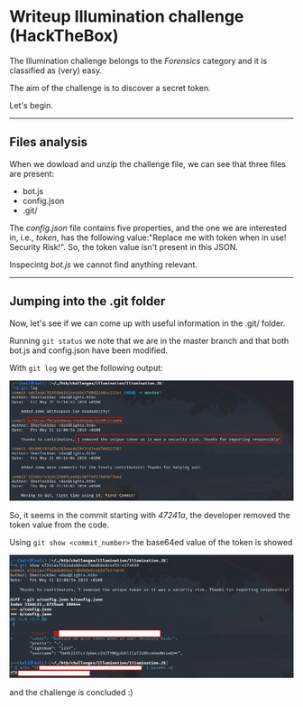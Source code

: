 # Writeup Illumination challenge (HackTheBox)

The Illumination challenge belongs to the *Forensics* category and it is classified as (very) easy.

The aim of the challenge is to discover a secret token.

Let's begin.

---

## Files analysis

When we dowload and unzip the challenge file, we can see that three files are present: 

* bot.js
* config.json
* .git/

The *config.json* file contains five properties, and the one we are interested in, i.e., *token*, has the following value:"Replace me 
with token when in use! Security Risk!". So, the token value isn't present in this JSON.

Inspecintg *bot.js* we cannot find anything relevant.

---

## Jumping into the .git folder

Now, let's see if we can come up with useful information in the .git/ folder.

Running ```git status``` we note that we are in the master branch and that both bot.js and config.json have been modified.

With ```git log``` we get the following output:

![img1](/images/illumination/img1.png?raw=true)

So, it seems in the commit starting with *47241a*, the developer removed the token value from the code.

Using ```git show <commit_number>``` the base64ed value of the token is showed 

![img2](/images/illumination/img2.png?raw=true)

and the challenge is concluded :)
